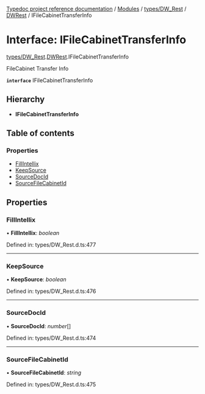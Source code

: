 [Typedoc project reference documentation](../README.md) / [Modules](../modules.md) / [types/DW_Rest](../modules/types_dw_rest.md) / [DWRest](../modules/types_dw_rest.dwrest.md) / IFileCabinetTransferInfo

# Interface: IFileCabinetTransferInfo

[types/DW_Rest](../modules/types_dw_rest.md).[DWRest](../modules/types_dw_rest.dwrest.md).IFileCabinetTransferInfo

FileCabinet Transfer Info

**`interface`** IFileCabinetTransferInfo

## Hierarchy

* **IFileCabinetTransferInfo**

## Table of contents

### Properties

- [FillIntellix](types_dw_rest.dwrest.ifilecabinettransferinfo.md#fillintellix)
- [KeepSource](types_dw_rest.dwrest.ifilecabinettransferinfo.md#keepsource)
- [SourceDocId](types_dw_rest.dwrest.ifilecabinettransferinfo.md#sourcedocid)
- [SourceFileCabinetId](types_dw_rest.dwrest.ifilecabinettransferinfo.md#sourcefilecabinetid)

## Properties

### FillIntellix

• **FillIntellix**: *boolean*

Defined in: types/DW_Rest.d.ts:477

___

### KeepSource

• **KeepSource**: *boolean*

Defined in: types/DW_Rest.d.ts:476

___

### SourceDocId

• **SourceDocId**: *number*[]

Defined in: types/DW_Rest.d.ts:474

___

### SourceFileCabinetId

• **SourceFileCabinetId**: *string*

Defined in: types/DW_Rest.d.ts:475
